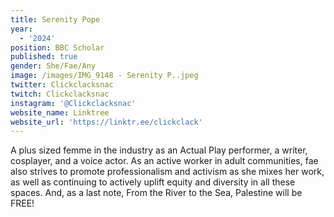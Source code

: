 ```yaml
---
title: Serenity Pope
year:
  - '2024'
position: BBC Scholar
published: true
gender: She/Fae/Any
image: /images/IMG_9148 - Serenity P..jpeg
twitter: Clickclacksnac
twitch: Clickclacksnac
instagram: '@Clickclacksnac'
website_name: Linktree
website_url: 'https://linktr.ee/clickclack'
---
```


A plus sized femme in the industry as an Actual Play  performer, a writer, cosplayer, and a voice actor. As an active worker in adult communities, fae also strives to promote professionalism and activism as she mixes her work, as well as continuing to actively uplift equity and diversity in all these spaces. And, as a last note, From the River to the Sea, Palestine will be FREE!
